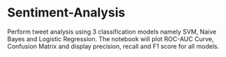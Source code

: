 # Sentiment-Analysis

Perform tweet analysis using 3 classification models namely SVM, Naive Bayes and Logistic Regression. 
The notebook will plot ROC-AUC Curve, Confusion Matrix and display precision, recall and F1 score for all models.
